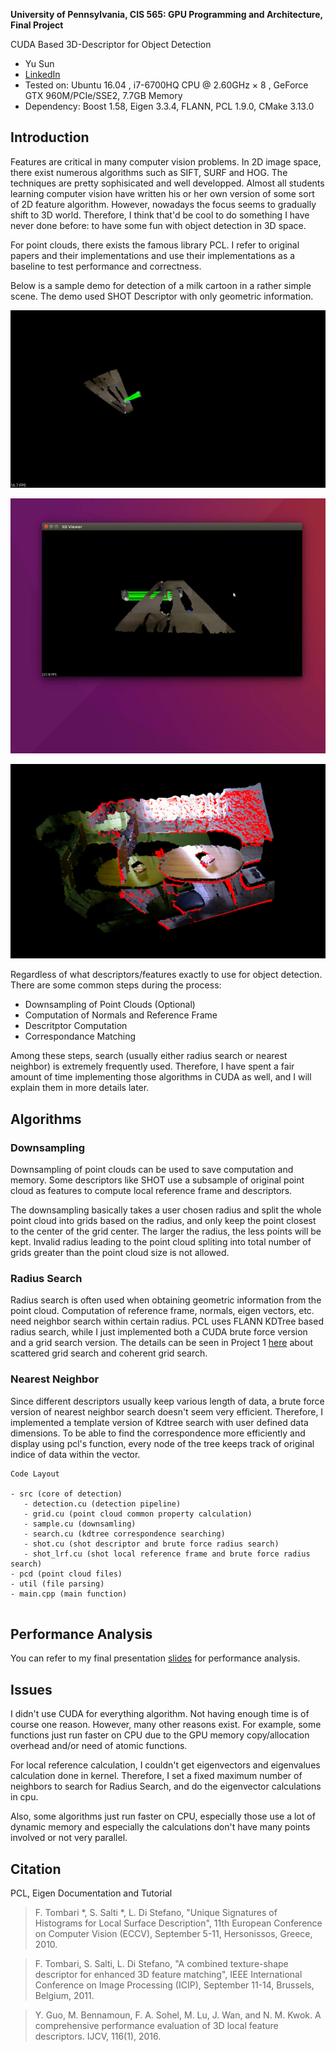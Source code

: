 
**University of Pennsylvania, CIS 565: GPU Programming and Architecture, Final Project**

CUDA Based 3D-Descriptor for Object Detection 

* Yu Sun
* [LinkedIn](https://www.linkedin.com/in/yusun3/)
* Tested on: Ubuntu 16.04 , i7-6700HQ CPU @ 2.60GHz × 8 , GeForce GTX 960M/PCIe/SSE2, 7.7GB Memory 
* Dependency: Boost 1.58, Eigen 3.3.4, FLANN, PCL 1.9.0, CMake 3.13.0

## Introduction

Features are critical in many computer vision problems. In 2D image space, there exist numerous algorithms such as SIFT, SURF and HOG. The techniques are pretty sophisicated and well developped. Almost all students learning computer vision have written his or her own version of some sort of 2D feature algorithm. However, nowadays the focus seems to gradually shift to 3D world. Therefore, I think that'd be cool to do something I have never done before: to have some fun with object detection in 3D space. 

For point clouds, there exists the famous library PCL. I refer to original papers and their implementations and use their implementations as a baseline to test performance and correctness. 

Below is a sample demo for detection of a milk cartoon in a rather simple scene. The demo used SHOT Descriptor with only geometric information. 

![](images/demo_dynamic.gif)

![](images/demo_static.gif)

![](images/room.png)

Regardless of what descriptors/features exactly to use for object detection. There are some common steps during the process:

* Downsampling of Point Clouds (Optional) 
* Computation of Normals and Reference Frame
* Descritptor Computation
* Correspondance Matching 

Among these steps, search (usually either radius search or nearest neighbor) is extremely frequently used. Therefore, I have spent a fair amount of time implementing those algorithms in CUDA as well, and I will explain them in more details later. 

## Algorithms

### Downsampling
Downsampling of point clouds can be used to save computation and memory. Some descriptors like SHOT use a subsample of original point cloud as features to compute local reference frame and descriptors.

The downsampling basically takes a user chosen radius and split the whole point cloud into grids based on the radius, and only keep the point closest to the center of the grid center. The larger the radius, the less points will be kept. Invalid radius leading to the point cloud spliting into total number of grids greater than the point cloud size is not allowed. 

### Radius Search
Radius search is often used when obtaining geometric information from the point cloud. Computation of reference frame, normals, eigen vectors, etc. need neighbor search within certain radius. PCL uses FLANN KDTree based radius search, while I just implemented both a CUDA brute force version and a grid search version. The details can be seen in Project 1 [here](https://github.com/sunfish2010/Project1-CUDA-Flocking) about scattered grid search and coherent grid search.

### Nearest Neighbor
Since different descriptors usually keep various length of data, a brute force version of nearest neighbor search doesn't seem very efficient. Therefore, I implemented a template version of Kdtree search with user defined data dimensions. To be able to find the correspondence more efficiently and display using pcl's function, every node of the tree keeps track of original indice of data within the vector. 


```
Code Layout

- src (core of detection)
   - detection.cu (detection pipeline)
   - grid.cu (point cloud common property calculation)
   - sample.cu (downsamling)
   - search.cu (kdtree correspondence searching)
   - shot.cu (shot descriptor and brute force radius search)
   - shot_lrf.cu (shot local reference frame and brute force radius search)
- pcd (point cloud files)
- util (file parsing)
- main.cpp (main function)


```

## Performance Analysis 

You can refer to my final presentation [slides](./slides/Final%20Presentation.pdf) for performance analysis. 

## Issues
I didn't use CUDA for everything algorithm. Not having enough time is of course one reason. However, many other reasons exist. For example, some functions just run faster on CPU due to the GPU memory copy/allocation overhead and/or need of atomic functions.

For local reference calculation, I couldn't get eigenvectors and eigenvalues calculation done in kernel. Therefore, I set a fixed maximum number of neighbors to search for Radius Search, and do the eigenvector calculations in cpu.

Also, some algorithms just run faster on CPU, especially those use a lot of dynamic memory and especially the calculations don't have many points involved or not very parallel. 

## Citation

PCL, Eigen Documentation and Tutorial 

> F. Tombari *, S. Salti *, L. Di Stefano, "Unique Signatures of Histograms for Local Surface Description", 11th European Conference on Computer Vision (ECCV), September 5-11, Hersonissos, Greece, 2010. 

> F. Tombari, S. Salti, L. Di Stefano, "A combined texture-shape descriptor for enhanced 3D feature matching", IEEE International Conference on Image Processing (ICIP), September 11-14, Brussels, Belgium, 2011.

> Y. Guo, M. Bennamoun, F. A. Sohel, M. Lu, J. Wan, and N. M. Kwok. A comprehensive performance evaluation of 3D local feature descriptors. IJCV, 116(1), 2016. 
